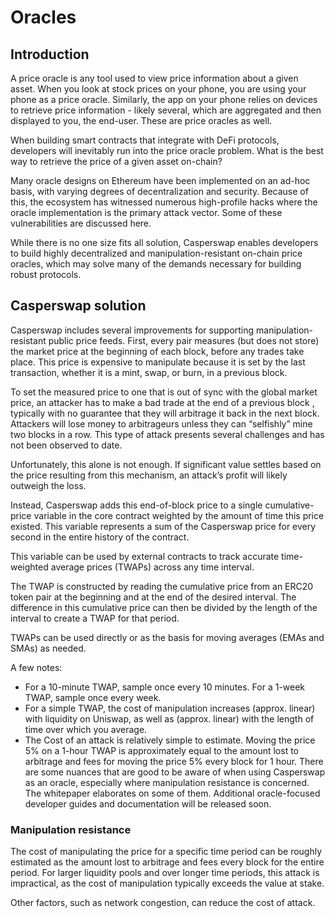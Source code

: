 # Oracles

## **Introduction**

A price oracle is any tool used to view price information about a given asset. When you look at stock prices on your phone, you are using your phone as a price oracle. Similarly, the app on your phone relies on devices to retrieve price information - likely several, which are aggregated and then displayed to you, the end-user. These are price oracles as well.

When building smart contracts that integrate with DeFi protocols, developers will inevitably run into the price oracle problem. What is the best way to retrieve the price of a given asset on-chain?

Many oracle designs on Ethereum have been implemented on an ad-hoc basis, with varying degrees of decentralization and security. Because of this, the ecosystem has witnessed numerous high-profile hacks where the oracle implementation is the primary attack vector. Some of these vulnerabilities are discussed here.

While there is no one size fits all solution, Casperswap enables developers to build highly decentralized and manipulation-resistant on-chain price oracles, which may solve many of the demands necessary for building robust protocols.

## **Casperswap solution**

Casperswap includes several improvements for supporting manipulation-resistant public price feeds. First, every pair measures (but does not store) the market price at the beginning of each block, before any trades take place. This price is expensive to manipulate because it is set by the last transaction, whether it is a mint, swap, or burn, in a previous block.

To set the measured price to one that is out of sync with the global market price, an attacker has to make a bad trade at the end of a previous block , typically with no guarantee that they will arbitrage it back in the next block. Attackers will lose money to arbitrageurs unless they can “selfishly” mine two blocks in a row. This type of attack presents several challenges and has not been observed to date.

Unfortunately, this alone is not enough. If significant value settles based on the price resulting from this mechanism, an attack’s profit will likely outweigh the loss.

Instead, Casperswap adds this end-of-block price to a single cumulative-price variable in the core contract weighted by the amount of time this price existed. This variable represents a sum of the Casperswap price for every second in the entire history of the contract.

This variable can be used by external contracts to track accurate time-weighted average prices (TWAPs) across any time interval.

The TWAP is constructed by reading the cumulative price from an ERC20 token pair at the beginning and at the end of the desired interval. The difference in this cumulative price can then be divided by the length of the interval to create a TWAP for that period.

TWAPs can be used directly or as the basis for moving averages (EMAs and SMAs) as needed.

A few notes:

* For a 10-minute TWAP, sample once every 10 minutes. For a 1-week TWAP, sample once every week.
* For a simple TWAP, the cost of manipulation increases (approx. linear) with liquidity on Uniswap, as well as (approx. linear) with the length of time over which you average.
* The Cost of an attack is relatively simple to estimate. Moving the price 5% on a 1-hour TWAP is approximately equal to the amount lost to arbitrage and fees for moving the price 5% every block for 1 hour. There are some nuances that are good to be aware of when using Casperswap as an oracle, especially where manipulation resistance is concerned. The whitepaper elaborates on some of them. Additional oracle-focused developer guides and documentation will be released soon.

### **Manipulation resistance**

The cost of manipulating the price for a specific time period can be roughly estimated as the amount lost to arbitrage and fees every block for the entire period. For larger liquidity pools and over longer time periods, this attack is impractical, as the cost of manipulation typically exceeds the value at stake.

Other factors, such as network congestion, can reduce the cost of attack.
